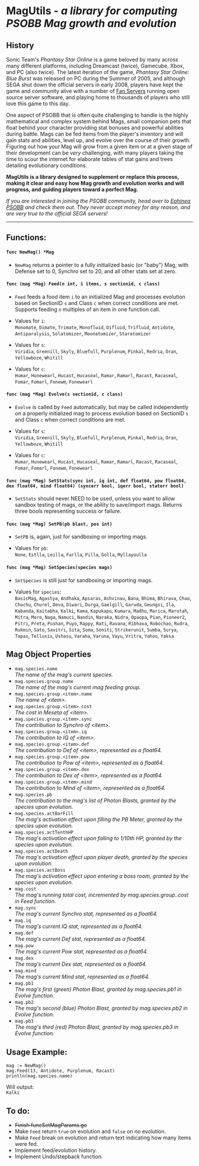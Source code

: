 # **MagUtils** - *a library for computing PSOBB Mag growth and evolution*

## **History**

Sonic Team's *Phantasy Star Online* is a game beloved by many across many different platforms, including Dreamcast (twice), Gamecube, Xbox, and PC (also twice). The latest iteration of the game, *Phantasy Star Online: Blue Burst* was released on PC during the Summer of 2005, and although SEGA shut down the official servers in early 2008, players have kept the game and community alive with a number of [Fan Servers](http://ephinea.pioneer2.net) running open source server software, and playing home to thousands of players who still love this game to this day.

One aspect of PSOBB that is often quite challenging to handle is the highly mathematical and complex system behind Mags, small companion pets that float behind your character providing stat bonuses and powerful abilities during battle. Mags can be fed items from the player's inventory and will gain stats and abilities, level up, and evolve over the course of their growth. Figuring out how your Mag will grow from a given item or at a given stage of their development can be *very* challenging, with many players taking the time to scour the internet for elaborate tables of stat gains and trees detailing evolutionary conditions.

**MagUtils is a library designed to supplement or replace this process, making it clear and easy how Mag growth and evolution works and will progress, and guiding players toward a perfect Mag.**

*If you are interested in joining the PSOBB community, head over to [Ephinea PSOBB](http://ephinea.pioneer2.net) and check them out. They never accept money for any reason, and are very true to the official SEGA servers!*

***
## **Functions:**

#### `func NewMag() *Mag`
* `NewMag` returns a pointer to a fully initialized basic (or "baby") Mag, with Defense set to 0, Synchro set to 20, and all other stats set at zero.

#### `func (mag *Mag) Feed(n int, i items, s sectionid, c class)`
* `Feed` feeds a food item `i` to an initialized Mag and processes evolution based on SectionID `s` and Class `c` when correct conditions are met. Supports feeding `n` multiples of an item in one function call.

* Values for `i`:  
`Monomate`, `Dimate`, `Trimate`, `Monofluid`, `Difluid`, `Trifluid`, `Antidote`, `Antiparalysis`, `Solatomizer`, `Moonatomizer`, `Staratomizer`

* Values for `s`:  
`Viridia`, `Greenill`, `Skyly`, `Bluefull`, `Purplenum`, `Pinkal`, `Redria`, `Oran`, `Yellowboze`, `Whitill`

* Values for `c`:  
`Humar`, `Hunewearl`, `Hucast`, `Hucaseal`, `Ramar`, `Ramarl`, `Racast`, `Racaseal`, `Fomar`, `Fomarl`, `Fonewm`, `Fonewearl`

#### `func (mag *Mag) Evolve(s sectionid, c class)`
* `Evolve` is called by `Feed` automatically, but may be called independently on a properly initialized mag to process evolution based on SectionID `s` and Class `c` when correct conditions are met.

* Values for `s`:  
`Viridia`, `Greenill`, `Skyly`, `Bluefull`, `Purplenum`, `Pinkal`, `Redria`, `Oran`, `Yellowboze`, `Whitill`

* Values for `c`:  
`Humar`, `Hunewearl`, `Hucast`, `Hucaseal`, `Ramar`, `Ramarl`, `Racast`, `Racaseal`, `Fomar`, `Fomarl`, `Fonewm`, `Fonewearl`

#### `func (mag *Mag) SetStats(sync int, iq int, def float64, pow float64, dex float64, mind float64) (syncerr bool, iqerr bool, staterr bool)`
* `SetStats` should never NEED to be used, unless you want to allow sandbox testing of mags, or the ability to save/import mags. Returns three bools representing success or failure.

#### `func (mag *Mag) SetPB(pb blast, pos int)`
* `SetPB` is, again, just for sandboxing or importing mags.

* Values for `pb`:  
`None`, `Estlla`, `Leilla`, `Farlla`, `Pilla`, `Golla`, `Myllayoulla`

#### `func (mag *Mag) SetSpecies(species mags)`
* `SetSpecies` is still just for sandboxing or importing mags.

* Values for `species`:  
`BasicMag`, `Agastya`, `Andhaka`, `Apsaras`, `Ashvinau`, `Bana`, `Bhima`, `Bhirava`, `Chao`, `Chuchu`, `Churel`, `Deva`, `Diwari`, `Durga`, `Gaelgill`, `Garuda`, `Geungsi`, `Ila`, `Kabanda`, `Kaitabha`, `Kalki`, `Kama`, `Kapukapu`, `Kumara`, `Madhu`, `Marica`, `Marutah`, `Mitra`, `Moro`, `Naga`, `Namuci`, `Nandin`, `Naraka`, `Nidra`, `Opaopa`, `Pian`, `Pioneer2`, `Pitri`, `Preta`, `Pushan`, `Puyo`, `Rappy`, `Rati`, `Ravana`, `Ribhava`, `Robochao`, `Rudra`, `Rukmin`, `Sato`, `Savitri`, `Sita`, `Soma`, `Soniti`, `Strikerunit`, `Sumba`, `Surya`, `Tapas`, `Tellusis`, `Ushasu`, `Varaha`, `Varuna`, `Vayu`, `Vritra`, `Yahoo`, `Yaksa`

## **Mag Object Properties**
* `mag.species.name`  
*The name of the mag's current species.*
* `mag.species.group.name`  
*The name of the mag's current mag feeding group.*
* `mag.species.group.<item>.name`  
*The name of \<item\>.*
* `mag.species.group.<item>.cost`  
*The cost in Meseta of \<item\>.*
* `mag.species.group.<item>.sync`  
*The contribution to Synchro of \<item\>.*
* `mag.species.group.<item>.iq`  
*The contribution to IQ of \<item\>.*
* `mag.species.group.<item>.def`  
*The contribution to Def of \<item\>, represented as a float64.*
* `mag.species.group.<item>.pow`  
*The contribution to Pow of \<item\>, represented as a float64.*
* `mag.species.group.<item>.dex`  
*The contribution to Dex of \<item\>, represented as a float64.*
* `mag.species.group.<item>.mind`  
*The contribution to Mind of \<item\>, represented as a float64.*
* `mag.species.pb`  
*The contribution to the mag's list of Photon Blasts, granted by the species upon evolution.*
* `mag.species.actBarFill`  
*The mag's activation effect upon filling the PB Meter, granted by the species upon evolution.*
* `mag.species.actTenthHP`  
*The mag's activation effect upon falling to 1/10th HP, granted by the species upon evolution.*
* `mag.species.actDeath`  
*The mag's activation effect upon player death, granted by the species upon evolution.*
* `mag.species.actBoss`  
*The mag's activation effect upon entering a boss room, granted by the species upon evolution.*
* `mag.cost`  
*The mag's running total cost, incremented by mag.species.group.<item>.cost in Feed function.*
* `mag.sync`  
*The mag's current Synchro stat, represented as a float64.*
* `mag.iq`  
*The mag's current IQ stat, represented as a float64.*
* `mag.def`  
*The mag's current Def stat, represented as a float64.*
* `mag.pow`  
*The mag's current Pow stat, represented as a float64.*
* `mag.dex`  
*The mag's current Dex stat, represented as a float64.*
* `mag.mind`  
*The mag's current Mind stat, represented as a float64.*
* `mag.pb1`  
*The mag's first (green) Photon Blast, granted by mag.species.pb1 in Evolve function.*
* `mag.pb2`  
*The mag's second (blue) Photon Blast, granted by mag.species.pb2 in Evolve function.*
* `mag.pb3`  
*The mag's third (red) Photon Blast, granted by mag.species.pb3 in Evolve function.*

## **Usage Example:**
`mag := NewMag()`  
`mag.Feed(13, Antidote, Purplenum, Racast)`  
`println(mag.species.name)`

Will output:  
`Kalki`

## **To do:**
* ~~Finish funcSetMagParams.go~~
* Make `Feed` return `true` on evolution and `false` on no evolution.
* Make `Feed` break on evolution and return text indicating how many items were fed.
* Implement feed/evolution history.
* Implement Undo/stepback function.
